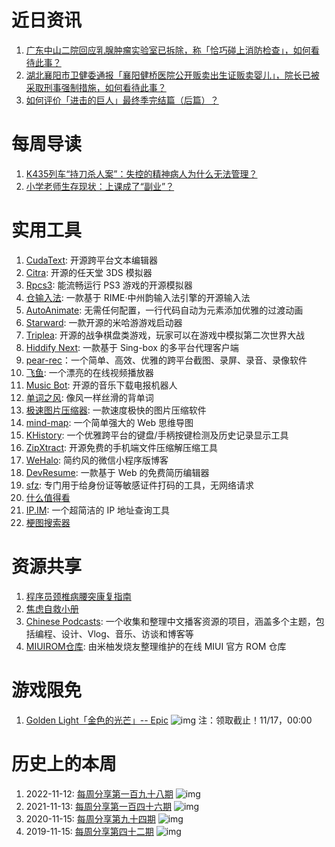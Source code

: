 # 近日资讯

1. [广东中山二院回应乳腺肿瘤实验室已拆除，称「恰巧碰上消防检查」，如何看待此事？](https://www.zhihu.com/question/629481737)
2. [湖北襄阳市卫健委通报「襄阳健桥医院公开贩卖出生证贩卖婴儿」，院长已被采取刑事强制措施，如何看待此事？](https://www.zhihu.com/question/629346014)
3. [如何评价「进击的巨人」最终季完结篇（后篇）？](https://www.zhihu.com/question/629108941)

# 每周导读

1. [K435列车“持刀杀人案”：失控的精神病人为什么无法管理？](https://mp.weixin.qq.com/s/dWeVEEgtPBnh1ICyGhnDXg)
2. [小学老师生存现状：上课成了“副业”？](https://mp.weixin.qq.com/s/XZfuZOppiRwrbTcaSWq5vg)

# 实用工具

1. [CudaText](https://github.com/Alexey-T/CudaText): 开源跨平台文本编辑器
2. [Citra](https://github.com/citra-emu/citra): 开源的任天堂 3DS 模拟器
3. [Rpcs3](https://github.com/RPCS3/rpcs3): 能流畅运行 PS3 游戏的开源模拟器
4. [仓输入法](https://github.com/imfuxiao/Hamster): 一款基于 RIME·中州韵输入法引擎的开源输入法
5. [AutoAnimate](https://github.com/formkit/auto-animate): 无需任何配置，一行代码自动为元素添加优雅的过渡动画
6. [Starward](https://github.com/Scighost/Starward): 一款开源的米哈游游戏启动器
7. [Triplea](https://github.com/triplea-game/triplea): 开源的战争棋盘类游戏，玩家可以在游戏中模拟第二次世界大战
8. [Hiddify Next](https://github.com/hiddify/hiddify-next/): 一款基于 Sing-box 的多平台代理客户端
9. [pear-rec](https://github.com/027xiguapi/pear-rec)：一个简单、高效、优雅的跨平台截图、录屏、录音、录像软件
10. [飞鱼](https://github.com/idootop/feiyu-player): 一个漂亮的在线视频播放器 
11. [Music Bot](https://github.com/egorkonovalov/album-saver-web-v2): 开源的音乐下载电报机器人 
12. [单词之风](https://github.com/heygsc/word-wind): 像风一样丝滑的背单词
13. [极速图片压缩器](https://github.com/Dreamer365/topspeed-image-compressor): 一款速度极快的图片压缩软件
14. [mind-map](https://wanglin2.github.io/mind-map/#/): 一个简单强大的 Web 思维导图
15. [KHistory](https://github.com/Sunrisepeak/KHistory): 一个优雅跨平台的键盘/手柄按键检测及历史记录显示工具
16. [ZipXtract](https://github.com/WirelessAlien/ZipXtract/): 开源免费的手机端文件压缩解压缩工具
17. [WeHalo](https://github.com/savingrun/WeHalo): 简约风的微信小程序版博客
18. [DevResume](https://github.com/vangelov/devresume): 一款基于 Web 的免费简历编辑器
19. [sfz](https://github.com/joyqi/sfz): 专门用于给身份证等敏感证件打码的工具，无网络请求
20. [什么值得看](https://smzdk.top/#/)
21. [IP.IM](https://ip.im/): 一个超简洁的 IP 地址查询工具 
22. [梗图搜索器](https://memesearch.app/)

# 资源共享

1. [程序员颈椎病腰突康复指南](https://github.com/AnsonZnl/RehabilitationGuide)
2. [焦虑自救小册](https://github.com/chenyukang/anxiety-handbook)
3. [Chinese Podcasts](https://github.com/alaskasquirrel/Chinese-Podcasts): 一个收集和整理中文播客资源的项目，涵盖多个主题，包括编程、设计、Vlog、音乐、访谈和博客等
4. [MIUIROM仓库](https://github.com/HegeKen/MIUIROMS): 由米柚发烧友整理维护的在线 MIUI 官方 ROM 仓库

# 游戏限免

1. [Golden Light「金色的光芒」-- Epic](https://store.epicgames.com/p/golden-light-f543b3)
![img](https://mmbiz.qpic.cn/sz_mmbiz_jpg/pDARXZuibAKTl4ebkrY79zjic2bJk9pTa9F1ycXKc7ldKXXibr1p6c1P1kfACqRCdaS4lSt0GamonacUBJMhzQM5A/640?wx_fmt=jpeg)
注：领取截止！11/17，00:00

# 历史上的本周

1. 2022-11-12: [每周分享第一百九十八期](https://mp.weixin.qq.com/s/kHzuGIDymMmSiMrUSaf-jA)
![img](https://mmbiz.qpic.cn/sz_mmbiz_jpg/pDARXZuibAKTamvDaGoyGvywrMJicPibibJgb5rcJeduIWhhrLg7RSB5NsZV4CwMWibc4GgswpcKkibnjR3qwVn47Gnw/640?wx_fmt=jpeg&wxfrom=5&wx_lazy=1&wx_co=1)
2. 2021-11-13: [每周分享第一百四十六期](https://mp.weixin.qq.com/s/Lc0ZMbbaPT4I5laGXNegmQ)
![img](https://mmbiz.qpic.cn/sz_mmbiz_jpg/pDARXZuibAKRqaicL7KR5WYP6CZicu7iasG00bhFky33uAK3eqAaIKcrSK4ZMAsMT7WSTfGs6pu6CkTrNDkuCdhTZw/640?wx_fmt=jpeg&wxfrom=5&wx_lazy=1&wx_co=1)
3. 2020-11-15: [每周分享第九十四期](https://mp.weixin.qq.com/s/Lmx3EuHujVSlIkMk4x2tIg)
![img](https://mmbiz.qpic.cn/sz_mmbiz_jpg/pDARXZuibAKRZ3klGykgcznXPLgsIAgGOFpLcGPBKhD7v0cr0oWqqBhv3hryeH0QIt6gQBhxWZGibIXkn0ibKhicJw/640?wx_fmt=jpeg&wxfrom=5&wx_lazy=1&wx_co=1)
4. 2019-11-15: [每周分享第四十二期](https://mp.weixin.qq.com/s/AA018wDsMqV2jaHB1VhFkw)
![img](https://mmbiz.qpic.cn/sz_mmbiz_png/pDARXZuibAKSS64PEkxJAtdwvHjgzJDZUp8I0DehPjaCr2WpuykJlvsFldZ8yGibDic863b50p6sRAj3jLLFgm2Aw/640?wx_fmt=png&wxfrom=5&wx_lazy=1&wx_co=1)

